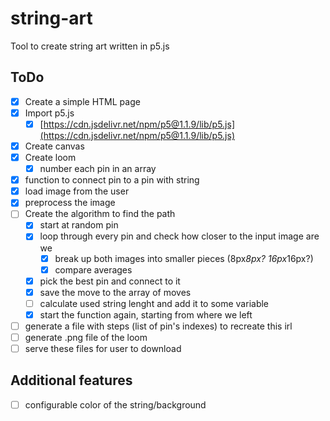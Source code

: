# string-art

Tool to create string art written in p5.js

## ToDo

* [x] Create a simple HTML page
* [x] Import p5.js
  * [x] [https://cdn.jsdelivr.net/npm/p5@1.1.9/lib/p5.js](https://cdn.jsdelivr.net/npm/p5@1.1.9/lib/p5.js)
* [x] Create canvas
* [x] Create loom
  * [x] number each pin in an array
* [x] function to connect pin to a pin with string
* [x] load image from the user
* [x] preprocess the image
* [ ] Create the algorithm to find the path
  * [x] start at random pin
  * [x] loop through every pin and check how closer to the input image are we
    * [x] break up both images into smaller pieces (8px*8px? 16px*16px?)
    * [x] compare averages
  * [x] pick the best pin and connect to it
  * [x] save the move to the array of moves
  * [ ] calculate used string lenght and add it to some variable
  * [x] start the function again, starting from where we left
* [ ] generate a file with steps (list of pin's indexes) to recreate this irl
* [ ] generate .png file of the loom
* [ ] serve these files for user to download

## Additional features

* [ ] configurable color of the string/background
